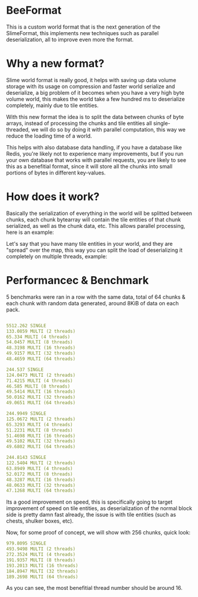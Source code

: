 # BeeFormat
This is a custom world format that is the next generation of the SlimeFormat, this implements new techniques such as parallel deserialization, all to improve even more the format.

# Why a new format?

Slime world format is really good, it helps with saving up data volume storage with its usage on compression and faster world serialize and deserialize, a big problem of it becomes when you have a very high byte volume world, this makes the world take a few hundred ms to deserialize completely, mainly due to tile entities.

With this new format the idea is to split the data between chunks of byte arrays, instead of processing the chunks and tile entities all single-threaded, we will do so by doing it with parallel computation, this way we reduce the loading time of a world.

This helps with also database data handling, if you have a database like Redis, you're likely not to experience many improvements, but if you run your own database that works with parallel requests, you are likely to see this as a benefitial format, since it will store all the chunks into small portions of bytes in different key-values.

# How does it work?

Basically the serialization of everything in the world will be splitted between chunks, each chunk bytearray will contain the tile entities of that chunk serialized, as well as the chunk data, etc.
This allows parallel processing, here is an example:

Let's say that you have many tile entities in your world, and they are "spread" over the map, this way you can split the load of deserializing it completely on multiple threads, example:

# Performancec & Benchmark

5 benchmarks were ran in a row with the same data, total of 64 chunks & each chunk with random data generated, around 8KiB of data on each pack.

```yml

5512.262 SINGLE
133.0859 MULTI (2 threads)
65.334 MULTI (4 threads)
54.0457 MULTI (8 threads)
48.3198 MULTI (16 threads)
49.9157 MULTI (32 threads)
48.4659 MULTI (64 threads)

244.537 SINGLE
124.0473 MULTI (2 threads)
71.4215 MULTI (4 threads)
46.585 MULTI (8 threads)
49.5414 MULTI (16 threads)
50.0162 MULTI (32 threads)
49.0651 MULTI (64 threads)

244.9949 SINGLE
125.0672 MULTI (2 threads)
65.3293 MULTI (4 threads)
51.2231 MULTI (8 threads)
51.4698 MULTI (16 threads)
49.5102 MULTI (32 threads)
49.6802 MULTI (64 threads)

244.8143 SINGLE
122.5404 MULTI (2 threads)
63.8949 MULTI (4 threads)
52.0172 MULTI (8 threads)
48.3287 MULTI (16 threads)
48.0633 MULTI (32 threads)
47.1268 MULTI (64 threads)
```

Its a good improvement on speed, this is specifically going to target improvement of speed on tile entities, as deserialization of the normal block side is pretty damn fast already, the issue is with tile entities (such as chests, shulker boxes, etc).

Now, for some proof of concept, we will show with 256 chunks, quick look:
```yml
979.8095 SINGLE
493.9498 MULTI (2 threads)
272.3524 MULTI (4 threads)
191.9357 MULTI (8 threads)
193.2013 MULTI (16 threads)
184.8947 MULTI (32 threads)
189.2698 MULTI (64 threads)
```
As you can see, the most benefitial thread number should be around 16.
